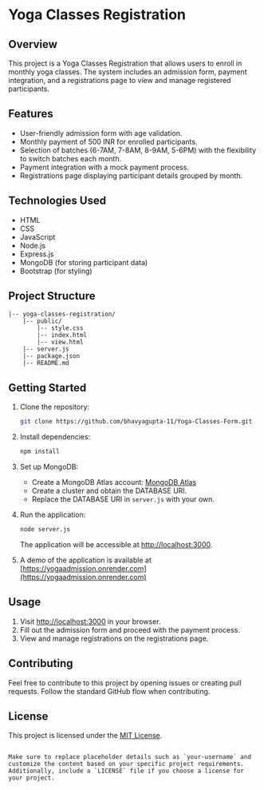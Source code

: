 # Yoga Classes Registration

## Overview

This project is a Yoga Classes Registration that allows users to enroll in monthly yoga classes. The system includes an admission form, payment integration, and a registrations page to view and manage registered participants.

## Features

- User-friendly admission form with age validation.
- Monthly payment of 500 INR for enrolled participants.
- Selection of batches (6-7AM, 7-8AM, 8-9AM, 5-6PM) with the flexibility to switch batches each month.
- Payment integration with a mock payment process.
- Registrations page displaying participant details grouped by month.

## Technologies Used

- HTML
- CSS
- JavaScript
- Node.js
- Express.js
- MongoDB (for storing participant data)
- Bootstrap (for styling)

## Project Structure

```
|-- yoga-classes-registration/
    |-- public/
        |-- style.css
        |-- index.html
        |-- view.html
    |-- server.js
    |-- package.json
    |-- README.md
```

## Getting Started

1. Clone the repository:

   ```bash
   git clone https://github.com/bhavyagupta-11/Yoga-Classes-Form.git
   ```

2. Install dependencies:

   ```bash
   npm install
   ```

3. Set up MongoDB:

   - Create a MongoDB Atlas account: [MongoDB Atlas](https://www.mongodb.com/cloud/atlas)
   - Create a cluster and obtain the DATABASE URI.
   - Replace the DATABASE URI in `server.js` with your own.

4. Run the application:

   ```bash
   node server.js
   ```

   The application will be accessible at [http://localhost:3000](http://localhost:3000).

5. A demo of the application is available at [https://yogaadmission.onrender.com](https://yogaadmission.onrender.com)

## Usage

1. Visit [http://localhost:3000](http://localhost:3000) in your browser.
2. Fill out the admission form and proceed with the payment process.
3. View and manage registrations on the registrations page.

## Contributing

Feel free to contribute to this project by opening issues or creating pull requests. Follow the standard GitHub flow when contributing.

## License

This project is licensed under the [MIT License](LICENSE).
```

Make sure to replace placeholder details such as `your-username` and customize the content based on your specific project requirements. Additionally, include a `LICENSE` file if you choose a license for your project.
